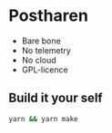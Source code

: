 # Postharen

- Bare bone 
- No telemetry
- No cloud 
- GPL-licence 

## Build it your self

```sh
yarn && yarn make

```

